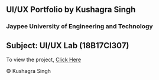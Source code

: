 ## **UI/UX Portfolio by Kushagra Singh**
### **Jaypee University of Engineering and Technology**
## Subject: UI/UX Lab (18B17CI307)

To view the project, [Click Here](https://kushagrasinghx.github.io/uiux_portfolio/)

© Kushagra Singh
